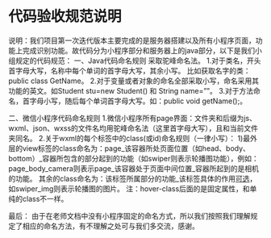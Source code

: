 # 代码验收规范说明

说明：我们项目第一次迭代版本主要完成的是服务器搭建以及所有小程序页面，功能上完成识别功能。故代码分为小程序部分和服务器上的java部分，以下是我们小组规定的代码规范：
一、Java代码命名规则
采取驼峰命名法。
1.对于类名，开头首字母大写，名称中每个单词的首字母大写，其余小写。
比如获取名字的类：public class GetName。
2.对于变量或者对象的命名全部采取小写，命名采用其功能的英文。如Student stu=new Student()  和  String name=””。
3.对于方法命名，首字母小写，随后每个单词首字母大写。如：public void getName();。

二、微信小程序代码命名规则
1.微信小程序所有page界面：文件夹和后缀为js、wxml、json、wxss的文件名均用驼峰命名法（这里首字母大写），且和当前文件夹同名。
2.关于wxml的每个标签中的class(或id)命名规则（一律小写）：
1)最外层的view标签的class命名为：page_该容器所处页面位置（如head、body、bottom）_容器所包含的部分起到的功能（如swiper则表示轮播图功能），例如：page_body_camera则表示page_该容器处于页面中间位置_容器所起到的是相机的功能。
其余的class命名为：该标签所属部分的功能_该标签具体的作用[可选](如果该标签具体的作用和标签所属部分的功能是同一个单词则这个忽略不写)，如swiper_img则表示轮播图的图片。
注：hover-class后面的是固定属性，和单纯的class不一样。

最后：
由于在老师文档中没有小程序固定的命名方式，所以我们按照我们理解规定了相应的命名方法，有不理解之处可与我们多交流，感谢。
